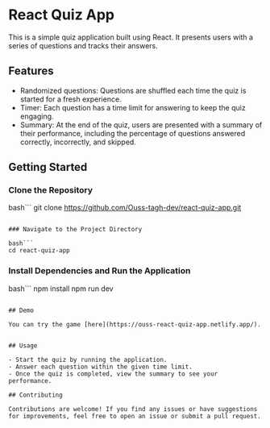 # React Quiz App

This is a simple quiz application built using React. It presents users with a series of questions and tracks their answers.

## Features

- Randomized questions: Questions are shuffled each time the quiz is started for a fresh experience.
- Timer: Each question has a time limit for answering to keep the quiz engaging.
- Summary: At the end of the quiz, users are presented with a summary of their performance, including the percentage of questions answered correctly, incorrectly, and skipped.

## Getting Started

### Clone the Repository

bash```
git clone https://github.com/Ouss-tagh-dev/react-quiz-app.git
```

### Navigate to the Project Directory

bash```
cd react-quiz-app
```

### Install Dependencies and Run the Application

bash```
npm install
npm run dev
```

## Demo

You can try the game [here](https://ouss-react-quiz-app.netlify.app/).


## Usage

- Start the quiz by running the application.
- Answer each question within the given time limit.
- Once the quiz is completed, view the summary to see your performance.

## Contributing

Contributions are welcome! If you find any issues or have suggestions for improvements, feel free to open an issue or submit a pull request.